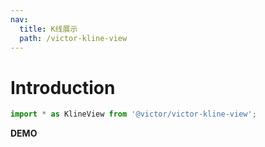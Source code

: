 ```yaml
---
nav:
  title: K线展示
  path: /victor-kline-view
---
```

# Introduction

```jsx
import * as KlineView from '@victor/victor-kline-view';
```

 **DEMO**
<code src="./demos/KlineView.tsx"></code>
